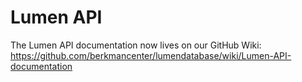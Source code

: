 Lumen API
=========
The Lumen API documentation now lives on our GitHub Wiki: https://github.com/berkmancenter/lumendatabase/wiki/Lumen-API-documentation

